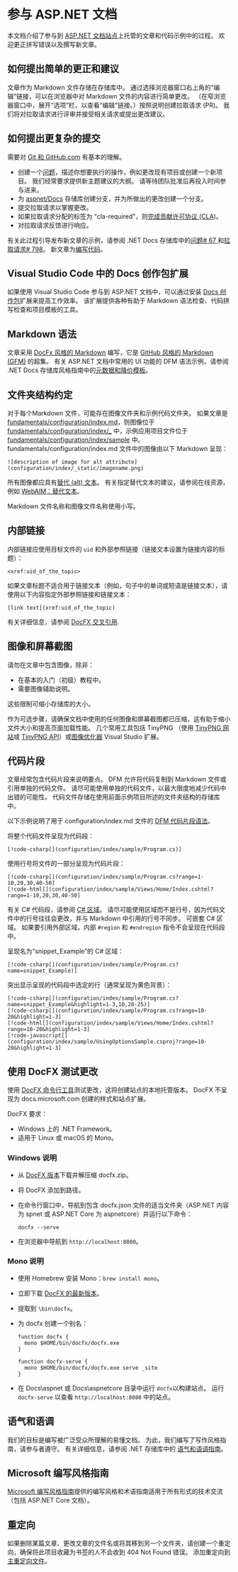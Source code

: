 # <a name="contribute-to-the-aspnet-documentation"></a>参与 ASP.NET 文档

本文档介绍了参与到 [ASP.NET 文档站点](https://docs.microsoft.com/aspnet/)上托管的文章和代码示例中的过程。 欢迎更正拼写错误以及撰写新文章。

## <a name="how-to-make-a-simple-correction-or-suggestion"></a>如何提出简单的更正和建议

文章作为 Markdown 文件存储在存储库中。 通过选择浏览器窗口右上角的“编辑”链接，可以在浏览器中对 Markdown 文件的内容进行简单更改。 （在窄浏览器窗口中，展开“选项”栏，以查看“编辑”链接。）按照说明创建拉取请求 (PR)。 我们将对拉取请求进行评审并接受相关请求或提出更改建议。

## <a name="how-to-make-a-more-complex-submission"></a>如何提出更复杂的提交

需要对 [Git 和 GitHub.com](https://guides.github.com/activities/hello-world/) 有基本的理解。

* 创建一个[问题](https://github.com/aspnet/Docs/issues/new)，描述你想要执行的操作，例如更改现有项目或创建一个新项目。 我们经常要求提供新主题建议的大纲。 请等待团队批准后再投入时间参与进来。
* 为 [aspnet/Docs](https://github.com/aspnet/Docs/) 存储库创建分支，并为所做出的更改创建一个分支。
* 提交拉取请求以掌握更改。
* 如果拉取请求分配的标签为 “cla-required”，则[完成贡献许可协议 (CLA)](https://cla.dotnetfoundation.org/)。
* 对拉取请求反馈进行响应。

有关此过程引导发布新文章的示例，请参阅 .NET Docs 存储库中的[问题&num; 67 ](https://github.com/dotnet/docs/issues/67)和[拉取请求&num; 798](https://github.com/dotnet/docs/pull/798)。 新文章为[编写代码](https://docs.microsoft.com/dotnet/articles/csharp/codedoc)。

## <a name="docs-authoring-pack-extension-in-visual-studio-code"></a>Visual Studio Code 中的 Docs 创作包扩展 

如果使用 Visual Studio Code 参与到 ASP.NET 文档中，可以通过安装 [Docs 创作包](https://marketplace.visualstudio.com/items?itemName=docsmsft.docs-authoring-pack)扩展来提高工作效率。 该扩展提供各种有助于 Markdown 语法检查、代码拼写检查和项目模板的工具。

## <a name="markdown-syntax"></a>Markdown 语法

文章采用 [DocFx 风格的 Markdown](https://dotnet.github.io/docfx/spec/docfx_flavored_markdown.html) 编写，它是 [GitHub 风格的 Markdown (GFM)](https://guides.github.com/features/mastering-markdown/) 的超集。 有关 ASP.NET 文档中常用的 UI 功能的 DFM 语法示例，请参阅 .NET Docs 存储库风格指南中的[元数据和降价模板](https://github.com/dotnet/docs/blob/master/styleguide/template.md)。 

## <a name="folder-structure-conventions"></a>文件夹结构约定

对于每个Markdown 文件，可能存在图像文件夹和示例代码文件夹。 如果文章是 [fundamentals/configuration/index.md](https://github.com/aspnet/Docs/blob/master/aspnetcore/fundamentals/configuration/index.md)，则图像位于 [fundamentals/configuration/index/\_](https://github.com/aspnet/Docs/tree/master/aspnetcore/fundamentals/configuration/index/_static) 中，示例应用项目文件位于 [fundamentals/configuration/index/sample](https://github.com/aspnet/Docs/tree/master/aspnetcore/fundamentals/configuration/index/sample) 中。 fundamentals/configuration/index.md 文件中的图像由以下 Markdown 呈现：

```
![description of image for alt attribute](configuration/index/_static/imagename.png)
```

所有图像都应具有[替代 (alt) 文本](https://wikipedia.org/wiki/Alt_attribute)。 有关指定替代文本的建议，请参阅在线资源，例如 [WebAIM：替代文本](https://webaim.org/techniques/alttext/)。

Markdown 文件名称和图像文件名称使用小写。

## <a name="internal-links"></a>内部链接

内部链接应使用目标文件的 `uid` 和外部参照链接（链接文本设置为链接内容的标题）：

```
<xref:uid_of_the_topic>
```

如果文章标题不适合用于链接文本（例如，句子中的单词或短语是链接文本），请使用以下内容指定外部参照链接和链接文本：

```
[link text](xref:uid_of_the_topic)
```

有关详细信息，请参阅 [DocFX 交叉引用](https://dotnet.github.io/docfx/spec/docfx_flavored_markdown.html#cross-reference).

## <a name="images-and-screenshots"></a>图像和屏幕截图

请勿在文章中包含图像，除非：

* 在基本的入门（初级）教程中。
* 需要图像辅助说明。

这些限制可缩小存储库的大小。

作为可选步骤，请确保文档中使用的任何图像和屏幕截图都已压缩，这有助于缩小文件大小和提高页面加载性能。 几个常用工具包括 TinyPNG （使用 [TinyPNG 网站](https://tinypng.com/)或 [TinyPNG API](https://tinypng.com/developers)）或[图像优化器](https://marketplace.visualstudio.com/items?itemName=MadsKristensen.ImageOptimizer) Visual Studio 扩展。 

## <a name="code-snippets"></a>代码片段

文章经常包含代码片段来说明要点。 DFM 允许将代码复制到 Markdown 文件或引用单独的代码文件。 请尽可能使用单独的代码文件，以最大限度地减少代码中出错的可能性。 代码文件存储在使用前面示例项目所述的文件夹结构的存储库中。 

以下示例说明了用于 configuration/index.md 文件的 [DFM 代码片段语法](https://dotnet.github.io/docfx/spec/docfx_flavored_markdown.html#code-snippet)。

将整个代码文件呈现为代码段：

```
[!code-csharp[](configuration/index/sample/Program.cs)]
```

使用行号将文件的一部分呈现为代码片段：

```
[!code-csharp[](configuration/index/sample/Program.cs?range=1-10,20,30,40-50]
[!code-html[](configuration/index/sample/Views/Home/Index.cshtml?range=1-10,20,30,40-50]
```

有关 C# 代码段，请参阅 [C# 区域](https://docs.microsoft.com/dotnet/csharp/language-reference/preprocessor-directives/preprocessor-region)。 请尽可能使用区域而不是行号，因为代码文件中的行号往往会更改，并与 Markdown 中引用的行号不同步。 可嵌套 C# 区域。 如果要引用外部区域，内部 `#region` 和 `#endregion` 指令不会呈现在代码段中。 

呈现名为“snippet_Example”的 C# 区域：

```
[!code-csharp[](configuration/index/sample/Program.cs?name=snippet_Example)]
```

突出显示呈现的代码段中选定的行（通常呈现为黄色背景）：

```
[!code-csharp[](configuration/index/sample/Program.cs?name=snippet_Example&highlight=1-3,10,20-25)]
[!code-csharp[](configuration/index/sample/Program.cs?range=10-20&highlight=1-3]
[!code-html[](configuration/index/sample/Views/Home/Index.cshtml?range=10-20&highlight=1-3]
[!code-javascript[](configuration/index/sample/UsingOptionsSample.csproj?range=10-20&highlight=1-3]
```

## <a name="test-changes-with-docfx"></a>使用 DocFX 测试更改

使用 [DocFX 命令行工具](https://dotnet.github.io/docfx/tutorial/docfx_getting_started.html#2-use-docfx-as-a-command-line-tool)测试更改，这将创建站点的本地托管版本。 DocFX 不呈现为 docs.microsoft.com 创建的样式和站点扩展。

DocFX 要求：

* Windows 上的 .NET Framework。
* 适用于 Linux 或 macOS 的 Mono。 

### <a name="windows-instructions"></a>Windows 说明

* 从 [DocFX 版本](https://github.com/dotnet/docfx/releases)下载并解压缩 docfx.zip。
* 将 DocFX 添加到路径。
* 在命令行窗口中，导航到包含 docfx.json 文件的适当文件夹（ASP.NET 内容为 spnet 或 ASP.NET Core 为 aspnetcore）并运行以下命令：

  ```
  docfx --serve
  ```
    
* 在浏览器中导航到 `http://localhost:8080`。

### <a name="mono-instructions"></a>Mono 说明

* 使用 Homebrew 安装 Mono：`brew install mono`。
* 立即下载 [DocFX 的最新版本](https://github.com/dotnet/docfx/releases)。
* 提取到 `\bin\docfx`。
* 为 docfx 创建一个别名：

  ```
  function docfx {
    mono $HOME/bin/docfx/docfx.exe
  }
    
  function docfx-serve {
    mono $HOME/bin/docfx/docfx.exe serve _site
  }
  ```

* 在 Docs\aspnet 或 Docs\aspnetcore 目录中运行 `docfx`以构建站点。 运行 `docfx-serve` 以查看 `http://localhost:8080` 中的站点。

## <a name="voice-and-tone"></a>语气和语调

我们的目标是编写被广泛受众所理解的易懂文档。 为此，我们编写了写作风格指南，请参与者遵守。 有关详细信息，请参阅 .NET 存储库中的 [语气和语调指南](https://github.com/dotnet/docs/blob/master/styleguide/voice-tone.md)。

## <a name="microsoft-writing-style-guide"></a>Microsoft 编写风格指南

[Microsoft 编写风格指南](https://docs.microsoft.com/style-guide/welcome/)提供的编写风格和术语指南适用于所有形式的技术交流（包括 ASP.NET Core 文档）。

## <a name="redirects"></a>重定向

如果删除某篇文章、更改文章的文件名或将其移到另一个文件夹，请创建一个重定向，确保将此项目收藏为书签的人不会收到 404 Not Found 错误。 添加重定向到[主重定向文件](https://github.com/aspnet/Docs/blob/master/.openpublishing.redirection.json)。
